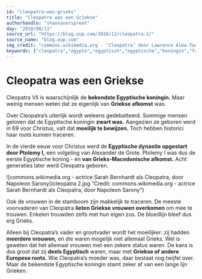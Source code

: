 ```yaml
---
id: "cleopatra-was-grieks"
title: "Cleopatra was een Griekse"
authorhandle: "shannaverspreet"
day: "2018/08/11"
source_url: "https://blog.oup.com/2010/12/cleopatra-2/"
source_name: "blog.oup.com"
img_credit: "commons.wikimedia.org - ‘Cleopatra’ door Lawrence Alma-Tadema"
keywords: ["cleopatra","egypte","egyptisch","egyptische","koningin","farao","caesar","grieks","griekenland","afkomst","afkomstig","europa"]
---
```

# Cleopatra was een Griekse
Cleopatra VII is waarschijnlijk de **bekendste Egyptische koningin.** Maar weinig mensen weten dat ze eigenlijk van **Griekse afkomst** was.

Over Cleopatra’s uiterlijk wordt weleens gedebatteerd. Sommige mensen geloven dat de Egyptische koningin **zwart was.** Aangezien ze geboren werd in 69 voor Christus, valt dat **moeilijk te bewijzen.** Toch hebben historici haar _roots_ kunnen traceren.

In de vierde eeuw voor Christus werd de **Egyptische dynastie opgestart door Ptolemy I,** een volgeling van Alexander de Grote. Ptolemy I was dus de eerste Egyptische koning - én **van Grieks-Macedonische afkomst.** Acht generaties later werd Cleopatra geboren.

![commons.wikimedia.org - actrice Sarah Bernhardt als Cleopatra, door Napoleon Sarony](cleopatra 2.jpg "Credit: commons.wikimedia.org - actrice Sarah Bernhardt als Cleopatra, door Napoleon Sarony")

Ook de vrouwen in de stamboom zijn makkelijk te traceren. De meeste voorvaderen van Cleopatra **lieten Griekse vrouwen overkomen** om mee te trouwen. Enkelen trouwden zelfs met hun eigen zus. De bloedlijn bleef dus erg Grieks.

Alleen bij Cleopatra’s vader en grootvader wordt het moeilijker: zij hadden **meerdere vrouwen,** en die waren mogelijk niet allemaal Grieks. Wel is geweten dat het allemaal vrouwen met een zekere status waren. De kans is dus groot dat zij **deels Egyptisch** waren, maar met **Griekse of andere Europese roots.** Wie Cleopatra’s moeder was, daar bestaat nog twijfel over. Maar de bekendste Egyptische koningin stamt zeker af van een lange lijn Grieken.